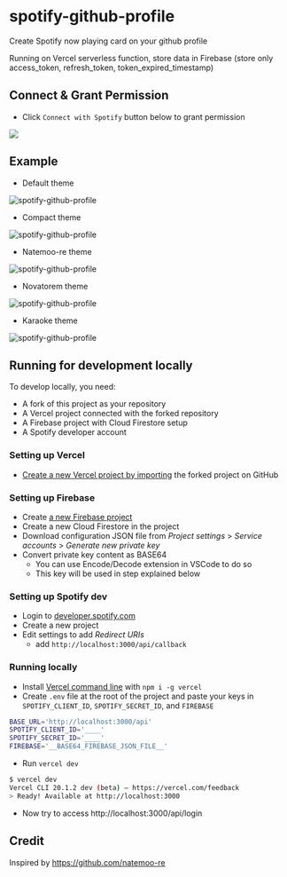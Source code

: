 # spotify-github-profile

Create Spotify now playing card on your github profile

Running on Vercel serverless function, store data in Firebase (store only access_token, refresh_token, token_expired_timestamp)

## Connect & Grant Permission

- Click `Connect with Spotify` button below to grant permission

[<img src="/img/btn-spotify.png">](https://spotify-github-profile.vercel.app/api/login)

## Example

- Default theme

![spotify-github-profile](/img/default.svg)

- Compact theme

![spotify-github-profile](/img/compact.svg)

- Natemoo-re theme

![spotify-github-profile](/img/natemoo-re.svg)

- Novatorem theme

![spotify-github-profile](/img/novatorem.svg)

- Karaoke theme

![spotify-github-profile](/img/karaoke.svg)



## Running for development locally

To develop locally, you need:

- A fork of this project as your repository
- A Vercel project connected with the forked repository
- A Firebase project with Cloud Firestore setup
- A Spotify developer account

### Setting up Vercel

- [Create a new Vercel project by importing](https://vercel.com/import) the forked project on GitHub

### Setting up Firebase

- Create [a new Firebase project](https://console.firebase.google.com/u/0/)
- Create a new Cloud Firestore in the project
- Download configuration JSON file from _Project settings_ > _Service accounts_ > _Generate new private key_
- Convert private key content as BASE64
  - You can use Encode/Decode extension in VSCode to do so
  - This key will be used in step explained below

### Setting up Spotify dev

- Login to [developer.spotify.com](https://developer.spotify.com/dashboard/applications)
- Create a new project
- Edit settings to add _Redirect URIs_
  - add `http://localhost:3000/api/callback`

### Running locally

- Install [Vercel command line](https://vercel.com/download) with `npm i -g vercel`
- Create `.env` file at the root of the project and paste your keys in `SPOTIFY_CLIENT_ID`, `SPOTIFY_SECRET_ID`, and `FIREBASE`

```sh
BASE_URL='http://localhost:3000/api'
SPOTIFY_CLIENT_ID='____'
SPOTIFY_SECRET_ID='____'
FIREBASE='__BASE64_FIREBASE_JSON_FILE__'
```

- Run `vercel dev`

```sh
$ vercel dev
Vercel CLI 20.1.2 dev (beta) — https://vercel.com/feedback
> Ready! Available at http://localhost:3000
```

- Now try to access http://localhost:3000/api/login

## Credit

Inspired by https://github.com/natemoo-re
